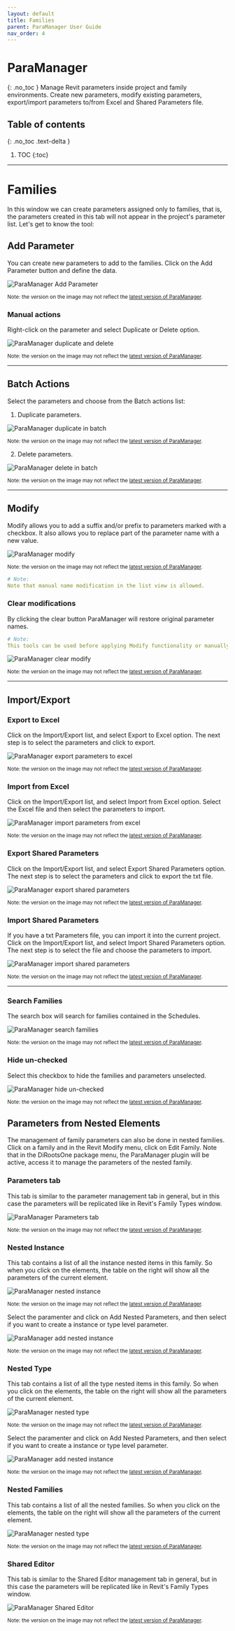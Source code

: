 ```yaml
---
layout: default
title: Families
parent: ParaManager User Guide
nav_order: 4
---
```


# ParaManager
{: .no_toc }
Manage Revit parameters inside project and family environments. Create new parameters, modify existing parameters, export/import parameters to/from Excel and Shared Parameters file.
## Table of contents
{: .no_toc .text-delta }

1. TOC
{:toc}

---

# Families

In this window we can create parameters assigned only to families, that is, the parameters created in this tab will not appear in the project's parameter list.
Let's get to know the tool:

## Add Parameter

You can create new parameters to add to the families. Click on the Add Parameter button and define the data.

![ParaManager Add Parameter](../../assets\images\ParaManager\PM-Fm-AddParameter.gif)

<sub>Note: the version on the image may not reflect the [latest version of ParaManager](https://diroots.com/revit-plugins/manage-revit-parameters-in-projects-and-families-with-paramanager/).</sub>

### Manual actions

Right-click on the parameter and select Duplicate or Delete option.

![ParaManager duplicate and delete](../../assets\images\ParaManager\PM-Fm-DuplicateDelete.gif)

<sub>Note: the version on the image may not reflect the [latest version of ParaManager](https://diroots.com/revit-plugins/manage-revit-parameters-in-projects-and-families-with-paramanager/).</sub>

---

## Batch Actions

Select the parameters and choose from the Batch actions list:

1. Duplicate parameters.

![ParaManager duplicate in batch](../../assets\images\ParaManager\PM-Fm-DuplicateBatch.gif)

<sub>Note: the version on the image may not reflect the [latest version of ParaManager](https://diroots.com/revit-plugins/manage-revit-parameters-in-projects-and-families-with-paramanager/).</sub>

2. Delete parameters.

![ParaManager delete in batch](../../assets\images\ParaManager\PM-Fm-DeleteBatch.gif)

<sub>Note: the version on the image may not reflect the [latest version of ParaManager](https://diroots.com/revit-plugins/manage-revit-parameters-in-projects-and-families-with-paramanager/).</sub>

---

## Modify

Modify allows you to add a suffix and/or prefix to parameters marked with a checkbox. It also allows you to replace part of the parameter name with a new value.

![ParaManager modify](../../assets\images\ParaManager\PM-Fm-Modify.gif)

<sub>Note: the version on the image may not reflect the [latest version of ParaManager](https://diroots.com/revit-plugins/manage-revit-parameters-in-projects-and-families-with-paramanager/).</sub>

```yaml
# Note:
Note that manual name modification in the list view is allowed.
```

### Clear modifications

By clicking the clear button ParaManager will restore original parameter names.

```yaml
# Note:
This tools can be used before applying Modify functionality or manually editing names.
```

![ParaManager clear modify](../../assets\images\ParaManager\PM-Fm-Clear.gif)

<sub>Note: the version on the image may not reflect the [latest version of ParaManager](https://diroots.com/revit-plugins/manage-revit-parameters-in-projects-and-families-with-paramanager/).</sub>

---

## Import/Export

### Export to Excel

Click on the Import/Export list, and select Export to Excel option. The next step is to select the parameters and click to export.

![ParaManager export parameters to excel](../../assets\images\ParaManager\PM-Fm-ExportExcel.gif)

<sub>Note: the version on the image may not reflect the [latest version of ParaManager](https://diroots.com/revit-plugins/manage-revit-parameters-in-projects-and-families-with-paramanager/).</sub>

### Import from Excel

Click on the Import/Export list, and select Import from Excel option. Select the Excel file and then select the parameters to import.

![ParaManager import parameters from excel](../../assets\images\ParaManager\PM-Fm-ImportExcel.gif)

<sub>Note: the version on the image may not reflect the [latest version of ParaManager](https://diroots.com/revit-plugins/manage-revit-parameters-in-projects-and-families-with-paramanager/).</sub>

### Export Shared Parameters

Click on the Import/Export list, and select Export Shared Parameters option. The next step is to select the parameters and click to export the txt file.

![ParaManager export shared parameters](../../assets\images\ParaManager\PM-Fm-ExportShared.gif)

<sub>Note: the version on the image may not reflect the [latest version of ParaManager](https://diroots.com/revit-plugins/manage-revit-parameters-in-projects-and-families-with-paramanager/).</sub>

### Import Shared Parameters

If you have a txt Parameters file, you can import it into the current project. Click on the Import/Export list, and select Import Shared Parameters option.
The next step is to select the file and choose the parameters to import.

![ParaManager import shared parameters](../../assets\images\ParaManager\PM-Fm-ImportShared.gif)

<sub>Note: the version on the image may not reflect the [latest version of ParaManager](https://diroots.com/revit-plugins/manage-revit-parameters-in-projects-and-families-with-paramanager/).</sub>

---

### Search Families

The search box will search for families contained in the Schedules.

![ParaManager search families](../../assets\images\ParaManager\PM-Fm-Search.gif)

<sub>Note: the version on the image may not reflect the [latest version of ParaManager](https://diroots.com/revit-plugins/manage-revit-parameters-in-projects-and-families-with-paramanager/).</sub>

### Hide un-checked

Select this checkbox to hide the families and parameters unselected.

![ParaManager hide un-checked](../../assets\images\ParaManager\PM-Fm-HideUnchecked.gif)

<sub>Note: the version on the image may not reflect the [latest version of ParaManager](https://diroots.com/revit-plugins/manage-revit-parameters-in-projects-and-families-with-paramanager/).</sub>

## Parameters from Nested Elements

The management of family parameters can also be done in nested families. Click on a family and in the Revit Modify menu, click on Edit Family.
Note that in the DiRootsOne package menu, the ParaManager plugin will be active, access it to manage the parameters of the nested family.

### Parameters tab

This tab is similar to the parameter management tab in general, but in this case the parameters will be replicated like in Revit's Family Types window.

![ParaManager Parameters tab](../../assets\images\ParaManager\PM-Fm-ParametersFamily.gif)

<sub>Note: the version on the image may not reflect the [latest version of ParaManager](https://diroots.com/revit-plugins/manage-revit-parameters-in-projects-and-families-with-paramanager/).</sub>

### Nested Instance

This tab contains a list of all the instance nested items in this family. So when you click on the elements, the table on the right will show all the parameters of the current element.

![ParaManager nested instance](../../assets\images\ParaManager\PM-Fm-NestedInstance.gif)

<sub>Note: the version on the image may not reflect the [latest version of ParaManager](https://diroots.com/revit-plugins/manage-revit-parameters-in-projects-and-families-with-paramanager/).</sub>

Select the paramenter and click on Add Nested Parameters, and then select if you want to create a instance or type level parameter.

![ParaManager add nested instance](../../assets\images\ParaManager\PM-Pm-AddNestedInstance.png)

<sub>Note: the version on the image may not reflect the [latest version of ParaManager](https://diroots.com/revit-plugins/manage-revit-parameters-in-projects-and-families-with-paramanager/).</sub>

### Nested Type

This tab contains a list of all the type nested items in this family. So when you click on the elements, the table on the right will show all the parameters of the current element.

![ParaManager nested type](../../assets\images\ParaManager\PM-Fm-NestedType.gif)

<sub>Note: the version on the image may not reflect the [latest version of ParaManager](https://diroots.com/revit-plugins/manage-revit-parameters-in-projects-and-families-with-paramanager/).</sub>

Select the paramenter and click on Add Nested Parameters, and then select if you want to create a instance or type level parameter.

![ParaManager add nested instance](../../assets\images\ParaManager\PM-NT-AddNestedType.png)

<sub>Note: the version on the image may not reflect the [latest version of ParaManager](https://diroots.com/revit-plugins/manage-revit-parameters-in-projects-and-families-with-paramanager/).</sub>

### Nested Families

This tab contains a list of all the nested families. So when you click on the elements, the table on the right will show all the parameters of the current element.

![ParaManager nested type](../../assets\images\ParaManager\PM-NF-NestedFamilies.png)

<sub>Note: the version on the image may not reflect the [latest version of ParaManager](https://diroots.com/revit-plugins/manage-revit-parameters-in-projects-and-families-with-paramanager/).</sub>

### Shared Editor

This tab is similar to the Shared Editor management tab in general, but in this case the parameters will be replicated like in Revit's Family Types window.

![ParaManager Shared Editor](../../assets\images\ParaManager\PM-Se-SharedEditor.png)

<sub>Note: the version on the image may not reflect the [latest version of ParaManager](https://diroots.com/revit-plugins/manage-revit-parameters-in-projects-and-families-with-paramanager/).</sub>